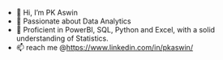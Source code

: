 - 👋 Hi, I’m PK Aswin
- 👀 Passionate about Data Analytics
- 🌱 Proficient in PowerBI, SQL, Python and Excel, with a solid understanding of Statistics.
- 📫 reach me @https://www.linkedin.com/in/pkaswin/
  

<!---
AswinBglr/AswinBglr is a ✨ special ✨ repository because its `README.md` (this file) appears on your GitHub profile.
You can click the Preview link to take a look at your changes.
--->

